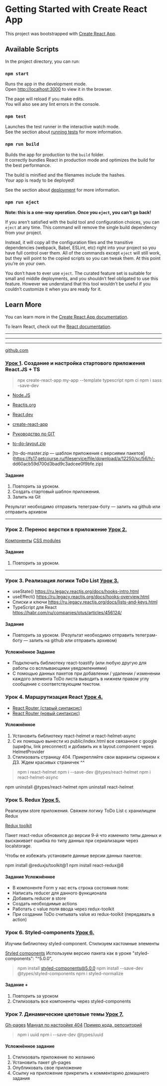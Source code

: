 # Getting Started with Create React App

This project was bootstrapped with [Create React App](https://github.com/facebook/create-react-app).

## Available Scripts

In the project directory, you can run:

### `npm start`

Runs the app in the development mode.\
Open [http://localhost:3000](http://localhost:3000) to view it in the browser.

The page will reload if you make edits.\
You will also see any lint errors in the console.

### `npm test`

Launches the test runner in the interactive watch mode.\
See the section about [running tests](https://facebook.github.io/create-react-app/docs/running-tests) for more information.

### `npm run build`

Builds the app for production to the `build` folder.\
It correctly bundles React in production mode and optimizes the build for the best performance.

The build is minified and the filenames include the hashes.\
Your app is ready to be deployed!

See the section about [deployment](https://facebook.github.io/create-react-app/docs/deployment) for more information.

### `npm run eject`

**Note: this is a one-way operation. Once you `eject`, you can’t go back!**

If you aren’t satisfied with the build tool and configuration choices, you can `eject` at any time. This command will remove the single build dependency from your project.

Instead, it will copy all the configuration files and the transitive dependencies (webpack, Babel, ESLint, etc) right into your project so you have full control over them. All of the commands except `eject` will still work, but they will point to the copied scripts so you can tweak them. At this point you’re on your own.

You don’t have to ever use `eject`. The curated feature set is suitable for small and middle deployments, and you shouldn’t feel obligated to use this feature. However we understand that this tool wouldn’t be useful if you couldn’t customize it when you are ready for it.

## Learn More

You can learn more in the [Create React App documentation](https://facebook.github.io/create-react-app/docs/getting-started).

To learn React, check out the [React documentation](https://reactjs.org/).

---
---
---

[github.com](https://github.com/illicchpv/glo-todo)


### [Урок 1](https://glo-academy.org/react-ts-lesson1). Создание и настройка стартового приложения React.JS + TS 

>npx create-react-app my-app --template typescript
>npm ci
>npm i sass -save-dev

- [Node.JS](https://nodejs.org/en)
- [Reactjs.org](https://ru.legacy.reactjs.org/)
- [React.dev](https://react.dev/learn)
- [create-react-app](https://create-react-app.dev/docs/getting-started/)
- [Руководство по GIT](https://githowto.com/ru)


- [to-do-layout.zip](https://fs02.getcourse.ru/fileservice/file/download/a/12250/sc/250/h/76d24ddfd3b00c816388ad77d0549efc.zip)
- [to-do-master.zip — шаблон приложения с версиями пакетов](https://fs17.getcourse.ru/fileservice/file/download/a/12250/sc/56/h/- dd60acb59d700d3bad9c3adcee0f9bfe.zip)

#### Задание

1. Повторить за уроком. 
2. Создать стартовый шаблон приложения. 
3. Залить на Git


Результат необходимо отправить телеграм-боту — залить на github или отправить архивом

---

### Урок 2. Перенос верстки в приложение [Урок 2. ](https://glo-academy.org/react-ts-lesson2)

[Компоненты](https://reactdev.ru/learn/your-first-component/)
[CSS modules](https://habr.com/ru/articles/335244/)

#### Задание

1. Повторить за уроком. 

---

### Урок 3. Реализация логики ToDo List [Урок 3. ](https://glo-academy.org/react-ts-lesson3)

- useState()   https://ru.legacy.reactjs.org/docs/hooks-intro.html
- useEffect()  https://ru.legacy.reactjs.org/docs/hooks-overview.html
- Списки и ключи  https://ru.legacy.reactjs.org/docs/lists-and-keys.html
- TypeScript для React  https://habr.com/ru/companies/otus/articles/456124/

#### Задание

- Повторить за уроком. 
    (Результат необходимо отправить телеграм-боту — залить на github или отправить архивом)

#### Усложнённое Задание

- Подключить библиотеку react-toastify (или любую другую для работы со всплывающими уведомлениями)
- С помощью данных пакетов при добавлении / удалении / изменении каждого элемента ToDo листа выводить в нижнем правом углу сообщение с соответствующим текстом.


### Урок 4. Маршрутизация React [Урок 4.](https://glo-academy.org/react-ts-lesson4) 

- [React Router (старый синтаксис)](https://v5.reactrouter.com/web/guides/quick-start)
- [React Router (новый синтаксис)](https://reactrouter.com/en/main/upgrading/v6-data)

#### Усложнённое

1. Установить библиотеку react-helmet и react-helmet-async
2. С их помощью вынести из public/index.html все связанное с google (шрифты, link preconnect) и добавить их в layout.component через HelmetProvider
3. Стилизовать страницу 404. Прикрепляйте свои варианты скрином к ДЗ. Ждем красивых страничек ^^

>npm i react-helmet
>npm i --save-dev @types/react-helmet
>npm i react-helmet-async

npm uninstall @types/react-helmet
npm uninstall react-helmet

### Урок 5. Redux [Урок 5.](https://glo-academy.org/react-ts-lesson5)

Реализуем store приложения. Свяжем логику ToDo List с хранилищем Redux

[Redux toolkit](https://redux-toolkit.js.org/tutorials/quick-start)

Пакет react-redux обновился до версии 9-й что изменило типы данных и выскакивает ошибка по типу данных при сериализации через localstorage. 

Чтобы ее избежать установите данные версии данных пакетов:

npm install @reduxjs/toolkit@1 
npm install react-redux@8

#### Задание Усложнённое

- В компоненте Form у нас есть строка состояния поля:
- Написать reducer для данного функционала
- Добавить reducer в store
- Создать необходимые actions
- Работать с value поля ввода через redux-toolkit
- При создании ToDo считывать value из redux-toolkit (передавать в action)


### Урок 6. Styled-components [Урок 6.](https://glo-academy.org/react-ts-lesson6)
Изучим библиотеку styled-component. Стилизуем кастомные элементы

[Styled components](https://styled-components.com/docs/basics#getting-started)
  Используем версию пакета как в уроке "styled-components": "^5.0.0",  
  > npm install styled-components@5.0.0
  > npm install --save-dev  @types/styled-components
  > npm i styled-normalize

#### Задание +

1. Повторить за уроком 
2. Стилизовать все компоненты через styled-components


### Урок 7. Динамические цветовые темы [Урок 7.](https://glo-academy.org/react-ts-lesson7)

[Gh-pages](https://www.npmjs.com/package/gh-pages)
[Мануал по настройке 404](https://github.com/rafgraph/spa-github-pages)
[Пример кода, репозиторий](https://github.com/Velmoren/todo-app/tree/main)

> npm i uuid
> npm i --save-dev @types/uuid

#### Усложнённое задание

1) Стилизовать приложение по желанию
2) Установить пакет gh-pages
3) Опубликовать свое приложение
4) Ссылку на приложение прикрепить к комментарию домашнего задания
